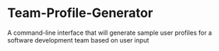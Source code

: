 # Team-Profile-Generator
A command-line interface that will generate sample user profiles for a software development team based on user input
